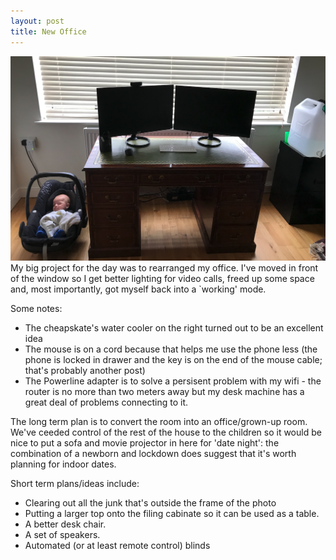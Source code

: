 ```yaml
---
layout: post 
title: New Office
---
```


<IMG SRC="/assets/images/desk.png">
My big project for the day was to rearranged my office. I've moved in front of the window so I get better lighting for video calls, freed up some space and, most importantly, got myself back into a `working' mode.

Some notes: 

* The cheapskate's water cooler on the right turned out to be an excellent idea 
* The mouse is on a cord because that helps me use the phone less (the phone is locked in drawer and the key is on the end of the mouse cable; that's probably another post)
* The Powerline adapter is to solve a persisent problem with my wifi - the router is no more than two meters away but my desk machine has a great deal of problems connecting to it. 

The long term plan is to convert the room into an office/grown-up room. We've ceeded control of the rest of the house to the children so it would be nice to put a sofa and movie projector in here for 'date night': the combination of a newborn and lockdown does suggest that it's worth planning for indoor dates.  

Short term plans/ideas include: 
* Clearing out all the junk that's outside the frame of the photo 
* Putting a larger top onto the filing cabinate so it can be used as a table. 
* A better desk chair.
* A set of speakers. 
* Automated (or at least remote control) blinds  

